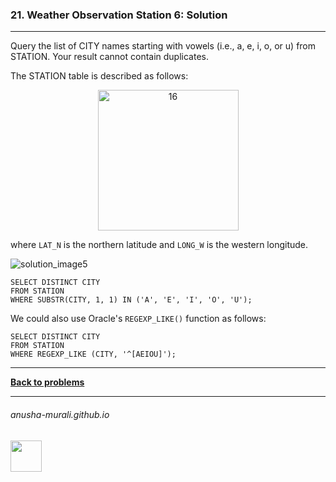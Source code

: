 ### 21. Weather Observation Station 6: Solution

---
Query the list of CITY names starting with vowels (i.e., a, e, i, o, or u) from STATION. Your result cannot contain duplicates.

The STATION table is described as follows:

<p align="center">
<img width="225" alt="16" src="https://github.com/user-attachments/assets/32081b67-bab3-4d54-9780-cbf8cc7abee7" />
</p>

where `LAT_N` is the northern latitude and `LONG_W` is the western longitude.


![solution_image5](https://github.com/user-attachments/assets/82f796e0-28cb-4ef0-bcdc-1a701ce7db53)

```
SELECT DISTINCT CITY
FROM STATION
WHERE SUBSTR(CITY, 1, 1) IN ('A', 'E', 'I', 'O', 'U');
```

We could also use Oracle's `REGEXP_LIKE()` function as follows:

```
SELECT DISTINCT CITY
FROM STATION
WHERE REGEXP_LIKE (CITY, '^[AEIOU]');
```

---

**[Back to problems](./problems.md)**

* * *
###### anusha-murali.github.io

<img src="https://github.com/anusha-murali/anusha-murali.github.io/assets/111596338/639243aa-2857-4595-a65a-7852762bb002" width="50" height="50"/>
